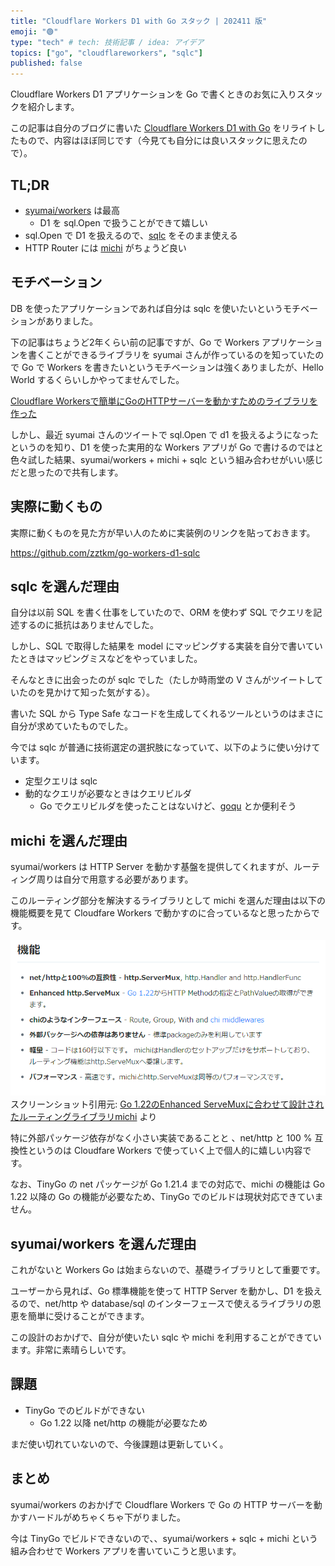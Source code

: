 ```yaml
---
title: "Cloudflare Workers D1 with Go スタック | 202411 版"
emoji: "🟢"
type: "tech" # tech: 技術記事 / idea: アイデア
topics: ["go", "cloudflareworkers", "sqlc"]
published: false
---
```


Cloudflare Workers D1 アプリケーションを Go で書くときのお気に入りスタックを紹介します。

この記事は自分のブログに書いた [Cloudflare Workers D1 with Go](https://blog.tsurutatakumi.info/posts/cloudflare-workers-go-d1-202404) をリライトしたもので、内容はほぼ同じです（今見ても自分には良いスタックに思えたので）。

## TL;DR

- [syumai/workers](https://github.com/syumai/workers) は最高
  - D1 を sql.Open で扱うことができて嬉しい
- sql.Open で D1 を扱えるので、[sqlc](https://github.com/sqlc-dev/sqlc) をそのまま使える
- HTTP Router には [michi](https://github.com/go-michi/michi) がちょうど良い

## モチベーション

DB を使ったアプリケーションであれば自分は sqlc を使いたいというモチベーションがありました。

下の記事はちょうど2年くらい前の記事ですが、Go で Workers アプリケーションを書くことができるライブラリを syumai さんが作っているのを知っていたので Go で Workers を書きたいというモチベーションは強くありましたが、Hello World するくらいしかやってませんでした。

[Cloudflare Workersで簡単にGoのHTTPサーバーを動かすためのライブラリを作った](https://zenn.dev/syumai/articles/ca9n4e91eqljc44k6ebg)

しかし、最近 syumai さんのツイートで sql.Open で d1 を扱えるようになったというのを知り、D1 を使った実用的な Workers アプリが Go で書けるのではと色々試した結果、syumai/workers + michi + sqlc という組み合わせがいい感じだと思ったので共有します。

## 実際に動くもの

実際に動くものを見た方が早い人のために実装例のリンクを貼っておきます。

<https://github.com/zztkm/go-workers-d1-sqlc>

## sqlc を選んだ理由

自分は以前 SQL を書く仕事をしていたので、ORM を使わず SQL でクエリを記述するのに抵抗はありませんでした。

しかし、SQL で取得した結果を model にマッピングする実装を自分で書いていたときはマッピングミスなどをやっていました。

そんなときに出会ったのが sqlc でした（たしか時雨堂の V さんがツイートしていたのを見かけて知った気がする）。

書いた SQL から Type Safe なコードを生成してくれるツールというのはまさに自分が求めていたものでした。

今では sqlc が普通に技術選定の選択肢になっていて、以下のように使い分けています。

- 定型クエリは sqlc
- 動的なクエリが必要なときはクエリビルダ
  - Go でクエリビルダを使ったことはないけど、[goqu](https://doug-martin.github.io/goqu/) とか便利そう

## michi を選んだ理由

syumai/workers は HTTP Server を動かす基盤を提供してくれますが、ルーティング周りは自分で用意する必要があります。

このルーティング部分を解決するライブラリとして michi を選んだ理由は以下の機能概要を見て Cloudfare Workers で動かすのに合っているなと思ったからです。

![](/images/21262273c01d65c291aa27268fa2d847.png)
スクリーンショット引用元: [Go 1.22のEnhanced ServeMuxに合わせて設計されたルーティングライブラリmichi](https://zenn.dev/sonatard/articles/831b761a27b230) より

特に外部パッケージ依存がなく小さい実装であることと 、net/http と 100 % 互換性というのは Cloudfare Workers で使っていく上で個人的に嬉しい内容です。

なお、TinyGo の net パッケージが Go 1.21.4 までの対応で、michi の機能は Go 1.22 以降の Go の機能が必要なため、TinyGo でのビルドは現状対応できていません。

## syumai/workers を選んだ理由

これがないと Workers Go は始まらないので、基礎ライブラリとして重要です。

ユーザーから見れば、Go 標準機能を使って HTTP Server を動かし、D1 を扱えるので、net/http や database/sql のインターフェースで使えるライブラリの恩恵を簡単に受けることができます。

この設計のおかげで、自分が使いたい sqlc や michi を利用することができています。非常に素晴らしいです。

## 課題

- TinyGo でのビルドができない
  - Go 1.22 以降 net/http の機能が必要なため

まだ使い切れていないので、今後課題は更新していく。

## まとめ

syumai/workers のおかげで Cloudflare Workers で Go の HTTP サーバーを動かすハードルがめちゃくちゃ下がりました。

今は TinyGo でビルドできないので、、syumai/workers + sqlc + michi という組み合わせで Workers アプリを書いていこうと思います。
